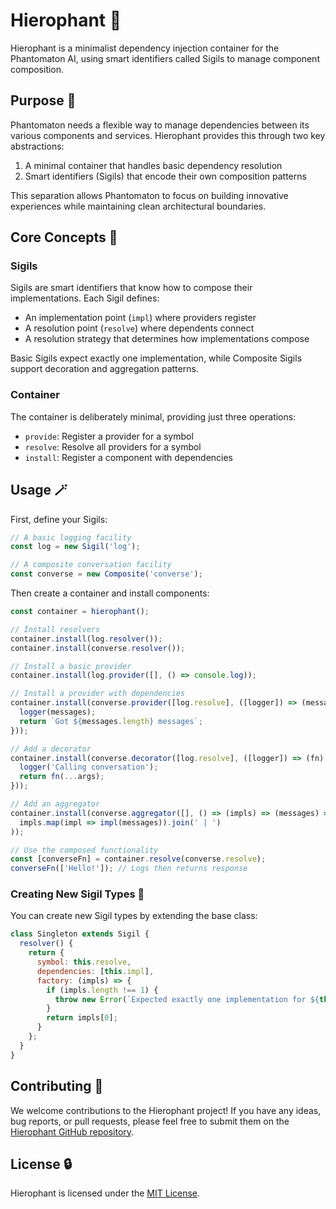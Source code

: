 # Hierophant 🕍

Hierophant is a minimalist dependency injection container for the Phantomaton AI, using smart identifiers called Sigils to manage component composition.

## Purpose 🧠

Phantomaton needs a flexible way to manage dependencies between its various components and services. Hierophant provides this through two key abstractions:

1. A minimal container that handles basic dependency resolution
2. Smart identifiers (Sigils) that encode their own composition patterns

This separation allows Phantomaton to focus on building innovative experiences while maintaining clean architectural boundaries.

## Core Concepts 🔮

### Sigils

Sigils are smart identifiers that know how to compose their implementations. Each Sigil defines:

- An implementation point (`impl`) where providers register
- A resolution point (`resolve`) where dependents connect
- A resolution strategy that determines how implementations compose

Basic Sigils expect exactly one implementation, while Composite Sigils support decoration and aggregation patterns.

### Container

The container is deliberately minimal, providing just three operations:

- `provide`: Register a provider for a symbol
- `resolve`: Resolve all providers for a symbol
- `install`: Register a component with dependencies

## Usage 🪄

First, define your Sigils:

```javascript
// A basic logging facility
const log = new Sigil('log');

// A composite conversation facility
const converse = new Composite('converse');
```

Then create a container and install components:

```javascript
const container = hierophant();

// Install resolvers
container.install(log.resolver());
container.install(converse.resolver());

// Install a basic provider
container.install(log.provider([], () => console.log));

// Install a provider with dependencies
container.install(converse.provider([log.resolve], ([logger]) => (messages) => {
  logger(messages);
  return `Got ${messages.length} messages`;
}));

// Add a decorator
container.install(converse.decorator([log.resolve], ([logger]) => (fn) => (...args) => {
  logger('Calling conversation');
  return fn(...args);
}));

// Add an aggregator
container.install(converse.aggregator([], () => (impls) => (messages) =>
  impls.map(impl => impl(messages)).join(' | ')
));

// Use the composed functionality
const [converseFn] = container.resolve(converse.resolve);
converseFn(['Hello!']); // Logs then returns response
```

### Creating New Sigil Types 🌟

You can create new Sigil types by extending the base class:

```javascript
class Singleton extends Sigil {
  resolver() {
    return {
      symbol: this.resolve,
      dependencies: [this.impl],
      factory: (impls) => {
        if (impls.length !== 1) {
          throw new Error(`Expected exactly one implementation for ${this.name}`);
        }
        return impls[0];
      }
    };
  }
}
```

## Contributing 🦄

We welcome contributions to the Hierophant project! If you have any ideas, bug reports, or pull requests, please feel free to submit them on the [Hierophant GitHub repository](https://github.com/phantomaton-ai/hierophant).

## License 🔒

Hierophant is licensed under the [MIT License](LICENSE).